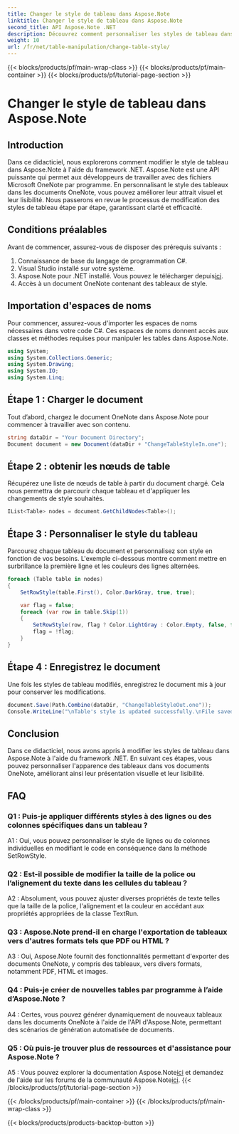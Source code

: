 ```yaml
---
title: Changer le style de tableau dans Aspose.Note
linktitle: Changer le style de tableau dans Aspose.Note
second_title: API Aspose.Note .NET
description: Découvrez comment personnaliser les styles de tableau dans Aspose.Note à l’aide de C#. Modifiez les couleurs, les polices et bien plus encore pour une présentation améliorée des documents.
weight: 10
url: /fr/net/table-manipulation/change-table-style/
---
```


{{< blocks/products/pf/main-wrap-class >}}
{{< blocks/products/pf/main-container >}}
{{< blocks/products/pf/tutorial-page-section >}}

# Changer le style de tableau dans Aspose.Note

## Introduction

Dans ce didacticiel, nous explorerons comment modifier le style de tableau dans Aspose.Note à l'aide du framework .NET. Aspose.Note est une API puissante qui permet aux développeurs de travailler avec des fichiers Microsoft OneNote par programme. En personnalisant le style des tableaux dans les documents OneNote, vous pouvez améliorer leur attrait visuel et leur lisibilité. Nous passerons en revue le processus de modification des styles de tableau étape par étape, garantissant clarté et efficacité.

## Conditions préalables

Avant de commencer, assurez-vous de disposer des prérequis suivants :
1. Connaissance de base du langage de programmation C#.
2. Visual Studio installé sur votre système.
3.  Aspose.Note pour .NET installé. Vous pouvez le télécharger depuis[ici](https://releases.aspose.com/note/net/).
4. Accès à un document OneNote contenant des tableaux de style.

## Importation d'espaces de noms

Pour commencer, assurez-vous d'importer les espaces de noms nécessaires dans votre code C#. Ces espaces de noms donnent accès aux classes et méthodes requises pour manipuler les tables dans Aspose.Note.
```csharp
using System;
using System.Collections.Generic;
using System.Drawing;
using System.IO;
using System.Linq;
```

## Étape 1 : Charger le document

Tout d’abord, chargez le document OneNote dans Aspose.Note pour commencer à travailler avec son contenu.
```csharp
string dataDir = "Your Document Directory";
Document document = new Document(dataDir + "ChangeTableStyleIn.one");
```

## Étape 2 : obtenir les nœuds de table

Récupérez une liste de nœuds de table à partir du document chargé. Cela nous permettra de parcourir chaque tableau et d'appliquer les changements de style souhaités.
```csharp
IList<Table> nodes = document.GetChildNodes<Table>();
```

## Étape 3 : Personnaliser le style du tableau

Parcourez chaque tableau du document et personnalisez son style en fonction de vos besoins. L'exemple ci-dessous montre comment mettre en surbrillance la première ligne et les couleurs des lignes alternées.
```csharp
foreach (Table table in nodes)
{
    SetRowStyle(table.First(), Color.DarkGray, true, true);

    var flag = false;
    foreach (var row in table.Skip(1))
    {
        SetRowStyle(row, flag ? Color.LightGray : Color.Empty, false, false);
        flag = !flag;
    }
}
```

## Étape 4 : Enregistrez le document

Une fois les styles de tableau modifiés, enregistrez le document mis à jour pour conserver les modifications.
```csharp
document.Save(Path.Combine(dataDir, "ChangeTableStyleOut.one"));
Console.WriteLine("\nTable's style is updated successfully.\nFile saved at " + dataDir);
```

## Conclusion

Dans ce didacticiel, nous avons appris à modifier les styles de tableau dans Aspose.Note à l'aide du framework .NET. En suivant ces étapes, vous pouvez personnaliser l'apparence des tableaux dans vos documents OneNote, améliorant ainsi leur présentation visuelle et leur lisibilité.

## FAQ

### Q1 : Puis-je appliquer différents styles à des lignes ou des colonnes spécifiques dans un tableau ?

A1 : Oui, vous pouvez personnaliser le style de lignes ou de colonnes individuelles en modifiant le code en conséquence dans la méthode SetRowStyle.
  
### Q2 : Est-il possible de modifier la taille de la police ou l’alignement du texte dans les cellules du tableau ?

A2 : Absolument, vous pouvez ajuster diverses propriétés de texte telles que la taille de la police, l'alignement et la couleur en accédant aux propriétés appropriées de la classe TextRun.

### Q3 : Aspose.Note prend-il en charge l'exportation de tableaux vers d'autres formats tels que PDF ou HTML ?

A3 : Oui, Aspose.Note fournit des fonctionnalités permettant d'exporter des documents OneNote, y compris des tableaux, vers divers formats, notamment PDF, HTML et images.

### Q4 : Puis-je créer de nouvelles tables par programme à l’aide d’Aspose.Note ?

A4 : Certes, vous pouvez générer dynamiquement de nouveaux tableaux dans les documents OneNote à l'aide de l'API d'Aspose.Note, permettant des scénarios de génération automatisée de documents.

### Q5 : Où puis-je trouver plus de ressources et d'assistance pour Aspose.Note ?

 A5 : Vous pouvez explorer la documentation Aspose.Note[ici](https://reference.aspose.com/note/net/) et demandez de l'aide sur les forums de la communauté Aspose.Note[ici](https://forum.aspose.com/c/note/28).
{{< /blocks/products/pf/tutorial-page-section >}}

{{< /blocks/products/pf/main-container >}}
{{< /blocks/products/pf/main-wrap-class >}}

{{< blocks/products/products-backtop-button >}}
